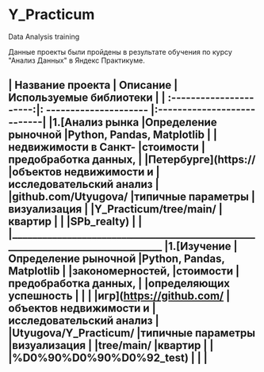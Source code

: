 # Y_Practicum
Data Analysis training



Данные  проекты  были пройдены  в результате обучения  по  курсу "Анализ Данных"  в Яндекс Практикуме.



| Название проекта        |         Описание       | Используемые библиотеки    |
| :----------------------:|: --------------------- |:---------------------------|
|1.[Анализ рынка          |Определение  рыночной   |Python, Pandas, Matplotlib  |
|недвижимости   в  Санкт- |стоимости               |предобработка данных,       |
|Петербурге](https://     |объектов недвижимости и |исследовательский анализ    |
|github.com/Utyugova/     |типичные параметры      |визуализация                |
|Y_Practicum/tree/main/   |квартир                 |                            |
|SPb_realty)              |                        |                            |________________________________________________________________________________
|1.[Изучение              |Определение  рыночной   |Python, Pandas, Matplotlib  |
|закономерностей,         |стоимости               |предобработка данных,       |
|определяющих  успешность |                        |                            |
|игр](https://github.com/ |объектов недвижимости и |исследовательский анализ    |
|Utyugova/Y_Practicum/    |типичные параметры      |визуализация                |
|tree/main/               |квартир                 |                            |
|%D0%90%D0%90%D0%92_test) |                        |                            |
---------------------------------------------------------------------------------
